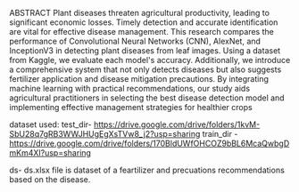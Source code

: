 ABSTRACT 
Plant diseases threaten agricultural productivity, leading to significant economic losses. Timely detection and accurate identification are vital for effective disease management. This research compares the performance of Convolutional Neural Networks (CNN), AlexNet, and InceptionV3 in detecting plant diseases from leaf images. Using a dataset from Kaggle, we evaluate each model's accuracy. Additionally, we introduce a comprehensive system that not only detects diseases but also suggests fertilizer application and disease mitigation precautions. By integrating machine learning with practical recommendations, our study aids agricultural practitioners in selecting the best disease detection model and implementing effective management strategies for healthier crops

dataset used:
test_dir- https://drive.google.com/drive/folders/1kvM-SbU28q7gRB3WWJHUgEgXsTVw8_j2?usp=sharing
train_dir - https://drive.google.com/drive/folders/170BldUWfOHCOZ9bBL6McaQwbgDmKm4XI?usp=sharing

ds- ds.xlsx file is dataset of a feartilizer and precuations recommendations based on the disease.
